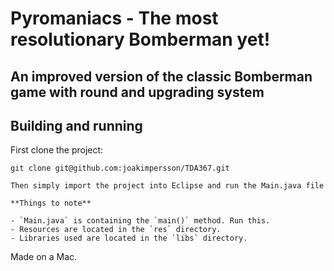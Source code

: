 # Pyromaniacs - The most resolutionary Bomberman yet!

## An improved version of the classic Bomberman game with round and upgrading system

## Building and running

First clone the project:

    git clone git@github.com:joakimpersson/TDA367.git

    Then simply import the project into Eclipse and run the Main.java file

    **Things to note**

    - `Main.java` is containing the `main()` method. Run this.
    - Resources are located in the `res` directory.
    - Libraries used are located in the `libs` directory.



Made on a Mac.
